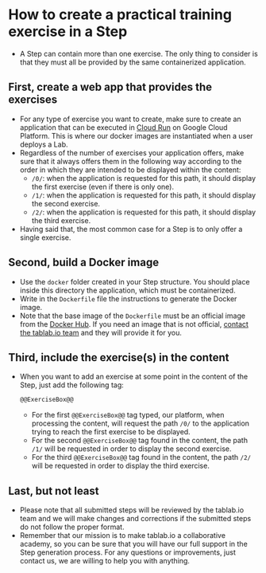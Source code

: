 # How to create a practical training exercise in a Step

* A Step can contain more than one exercise. The only thing to consider is that they must all be provided by the same containerized application.

## First, create a web app that provides the exercises

* For any type of exercise you want to create, make sure to create an application that can be executed in [Cloud Run][1] on Google Cloud Platform. This is where our docker images are instantiated when a user deploys a Lab.
* Regardless of the number of exercises your application offers, make sure that it always offers them in the following way according to the order in which they are intended to be displayed within the content:
  * `/0/`: when the application is requested for this path, it should display the first exercise (even if there is only one).
  * `/1/`: when the application is requested for this path, it should display the second exercise.
  * `/2/`: when the application is requested for this path, it should display the third exercise.
* Having said that, the most common case for a Step is to only offer a single exercise.

## Second, build a Docker image

* Use the `docker` folder created in your Step structure. You should place inside this directory the application, which must be containerized.
* Write in the `Dockerfile` file the instructions to generate the Docker image.
* Note that the base image of the `Dockerfile` must be an official image from the [Docker Hub][2]. If you need an image that is not official, [contact the tablab.io team][3] and they will provide it for you.

## Third, include the exercise(s) in the content

* When you want to add an exercise at some point in the content of the Step, just add the following tag:

  ```markdown
  @@ExerciseBox@@
  ```

  * For the first `@@ExerciseBox@@` tag typed, our platform, when processing the content, will request the path `/0/` to the application trying to reach the first exercise to be displayed.
  * For the second `@@ExerciseBox@@` tag found in the content, the path `/1/` will be requested in order to display the second exercise.
  * For the third `@@ExerciseBox@@` tag found in the content, the path `/2/` will be requested in order to display the third exercise.

## Last, but not least

* Please note that all submitted steps will be reviewed by the tablab.io team and we will make changes and corrections if the submitted steps do not follow the proper format.
* Remember that our mission is to make tablab.io a collaborative academy, so you can be sure that you will have our full support in the Step generation process. For any questions or improvements, just contact us, we are willing to help you with anything.

[1]: https://cloud.google.com/run
[2]: https://hub.docker.com/search?q=&image_filter=official
[3]: hello@samus.io
